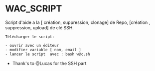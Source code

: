 # WAC_SCRIPT
Script d'aide a la [ création, suppression, clonage] de Repo, [création , suppression, upload] de clé SSH.


    Télécharger le script:                 
                                           
    - ouvrir avec un éditeur               
    - modifier variable [ nom, email ]     
    - lancer le script  avec : bash w@c.sh 
  
* Thank's to @Lucas for the SSH part 

